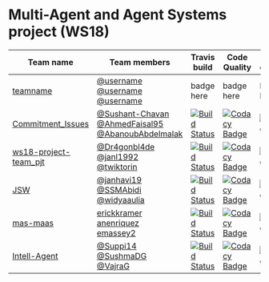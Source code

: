 # Multi-Agent and Agent Systems project (WS18)

| Team name | Team members | Travis build | Code Quality | Code coverage |
| ----------| -------------| ------------ | ------------ | ------------- |
|[teamname](https://github.com/HBRS-MAAS/your-repo) | [@username](https://github.com/username/)<br> [@username](https://github.com/username/) <br> [@username](https://github.com/username/) | badge here | badge here | badge here |
|[Commitment_Issues](https://github.com/HBRS-MAAS/ws18-project-commitment_issues) | [@Sushant-Chavan](https://github.com/Sushant-Chavan/)<br> [@AhmedFaisal95](https://github.com/AhmedFaisal95/) <br> [@AbanoubAbdelmalak](https://github.com/AbanoubAbdelmalak/) | [![Build Status](https://travis-ci.org/HBRS-MAAS/ws18-project-commitment_issues.svg?branch=master)](https://travis-ci.org/HBRS-MAAS/ws18-project-commitment_issues) | [![Codacy Badge](https://api.codacy.com/project/badge/Grade/4630c54112f344a0b96ec62ef3ed8f4d)](https://app.codacy.com/app/Sushant-Chavan/ws18-project-commitment_issues?utm_source=github.com&utm_medium=referral&utm_content=HBRS-MAAS/ws18-project-commitment_issues&utm_campaign=Badge_Grade_Dashboard) | [![Coverage Status](https://coveralls.io/repos/github/HBRS-MAAS/ws18-project-commitment_issues/badge.svg?branch=master)](https://coveralls.io/github/HBRS-MAAS/ws18-project-commitment_issues?branch=master) |
|[ws18-project-team_pjt](https://github.com/HBRS-MAAS/ws18-project-team_pjt) | [@Dr4gonbl4de](https://github.com/username/)<br> [@janl1992](https://github.com/janl1992/) <br> [@twiktorin](https://github.com/twiktorin/) | [![Build Status](https://travis-ci.org/HBRS-MAAS/ws18-project-team_pjt.svg?branch=master)](https://travis-ci.org/HBRS-MAAS/ws18-project-team_pjt) | [![Codacy Badge](https://api.codacy.com/project/badge/Grade/29f3800b2a30446a99b765b4984930d5)](https://www.codacy.com/app/pascalmaczey/ws18-project-team_pjt?utm_source=github.com&amp;utm_medium=referral&amp;utm_content=HBRS-MAAS/ws18-project-team_pjt&amp;utm_campaign=Badge_Grade) | [![Coverage Status](https://coveralls.io/repos/github/HBRS-MAAS/ws18-project-team_pjt/badge.svg?branch=master)](https://coveralls.io/github/HBRS-MAAS/ws18-project-team_pjt?branch=master) |
|[JSW](https://github.com/HBRS-MAAS/ws18-project-jsw) | [@janhavi19](https://github.com/janhavi19/)<br> [@SSMAbidi](https://github.com/ssmabidi/) <br> [@widyaaulia](https://github.com/widyaaulia/) | [![Build Status](https://travis-ci.org/HBRS-MAAS/ws18-project-jsw.svg?branch=master)](https://travis-ci.org/HBRS-MAAS/ws18-project-jsw) | [![Codacy Badge](https://api.codacy.com/project/badge/Grade/f30dbe2a3b6643d383ffa340370fe071)](https://www.codacy.com/app/ssmabidi/ws18-project-jsw?utm_source=github.com&amp;utm_medium=referral&amp;utm_content=HBRS-MAAS/ws18-project-jsw&amp;utm_campaign=Badge_Grade) | [![Coverage Status](https://coveralls.io/repos/github/HBRS-MAAS/ws18-project-jsw/badge.svg?branch=master)](https://coveralls.io/github/HBRS-MAAS/ws18-project-jsw?branch=master) |
|[mas-maas](https://github.com/HBRS-MAAS/ws18-project-mas_maas) | [erickkramer](https://github.com/erickkramer)<br> [anenriquez](https://github.com/anenriquez) <br> [emassey2](https://github.com/emassey2) | [![Build Status](https://travis-ci.org/HBRS-MAAS/ws18-project-mas_maas.svg?branch=master)](https://travis-ci.org/HBRS-MAAS/ws18-project-mas_maas) | [![Codacy Badge](https://api.codacy.com/project/badge/Grade/1dc6be5861c74cdf92f44356da3b9ff6)](https://app.codacy.com/app/anenriquez/ws18-project-mas_maas?utm_source=github.com&utm_medium=referral&utm_content=HBRS-MAAS/ws18-project-mas_maas&utm_campaign=Badge_Grade_Dashboard)| [![Coverage Status](https://coveralls.io/repos/github/HBRS-MAAS/ws18-project-mas_maas/badge.svg?branch=master)](https://coveralls.io/github/HBRS-MAAS/ws18-project-mas_maas?branch=master) |
|[Intell-Agent](https://github.com/HBRS-MAAS/ws18-project-intell-agent) | [@Suppi14](https://github.com/Suppi14)<br> [@SushmaDG](https://github.com/SushmaDG/) <br> [@VajraG](http://github.com/vajrag/) | [![Build Status](https://travis-ci.org/HBRS-MAAS/ws18-project-intell-agent.svg?branch=master)](https://travis-ci.org/HBRS-MAAS/ws18-project-intell-agent)| [![Codacy Badge](https://api.codacy.com/project/badge/Grade/0951e6807c584f778dfa823cf299474d)](https://www.codacy.com/app/vajrag/ws18-project-intell-agent?utm_source=github.com&amp;utm_medium=referral&amp;utm_content=HBRS-MAAS/ws18-project-intell-agent&amp;utm_campaign=Badge_Grade)| [![Coverage Status](https://coveralls.io/repos/github/HBRS-MAAS/ws18-project-intell-agent/badge.svg?branch=master)](https://coveralls.io/github/HBRS-MAAS/ws18-project-intell-agent?branch=master)|
